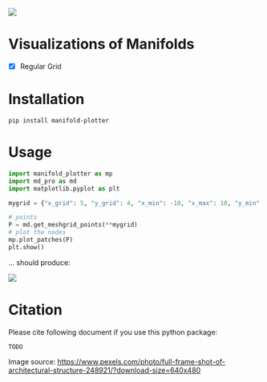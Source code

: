 
![](/images/delaunay.jpg)


# Visualizations of Manifolds

- [x] Regular Grid

# Installation
```bashs
pip install manifold-plotter
```

# Usage

```python
import manifold_plotter as mp
import md_pro as md
import matplotlib.pyplot as plt

mygrid = {"x_grid": 5, "y_grid": 4, "x_min": -10, "x_max": 10, "y_min": -7.5, "y_max": 7.5}

# points
P = md.get_meshgrid_points(**mygrid)
# plot the nodes
mp.plot_patches(P)
plt.show()
```


... should produce:

![](/images/regular_grid.png)


# Citation

Please cite following document if you use this python package:
```
TODO
```


Image source: https://www.pexels.com/photo/full-frame-shot-of-architectural-structure-248921/?download-size=640x480